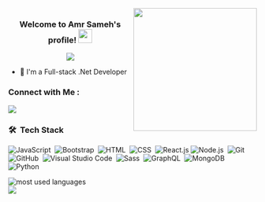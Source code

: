 
<img width="250" align="right" src="https://c.tenor.com/_DOBjnGspYAAAAAM/code-coding.gif">

<h3 align="center">
  Welcome to Amr Sameh's profile!
  <img src="https://media.giphy.com/media/hvRJCLFzcasrR4ia7z/giphy.gif" width="28">
</h3>

<!-- Typing SVG by DenverCoder1 - https://github.com/DenverCoder1/readme-typing-svg -->
<p align="center">
  <a href="https://github.com/DenverCoder1/readme-typing-svg"><img src="https://readme-typing-svg.herokuapp.com/?lines=Full-stack%20web%20developer;Always%20learning%20new%20things&font=Fira%20Code&center=true&width=440&height=45&color=f75c7e&vCenter=true&size=22"></a>
</p> 

- 🏢 I'm a Full-stack .Net Developer



### Connect with Me :

<a href="https://www.linkedin.com/in/amr-sameh-marwan/" target="_blank"><img src="https://img.shields.io/badge/-Amr%20Sameh-0077B5?style=for-the-badge&logo=Linkedin&logoColor=white"/></a>

### 🛠 &nbsp;Tech Stack
![JavaScript](https://img.shields.io/badge/-JavaScript-05122A?style=flat&logo=javascript)&nbsp;
![Bootstrap](https://img.shields.io/badge/-Bootstrap-05122A?style=flat&logo=bootstrap&logoColor=563D7C)&nbsp;
![HTML](https://img.shields.io/badge/-HTML-05122A?style=flat&logo=HTML5)&nbsp;
![CSS](https://img.shields.io/badge/-CSS-05122A?style=flat&logo=CSS3&logoColor=1572B6)&nbsp;
![React.js](https://img.shields.io/badge/-React-05122A?style=flat&logo=react)
![Node.js](https://img.shields.io/badge/-Node.js-05122A?style=flat&logo=node.js&logoColor=339933)&nbsp;
![Git](https://img.shields.io/badge/-Git-05122A?style=flat&logo=git)&nbsp;
![GitHub](https://img.shields.io/badge/-GitHub-05122A?style=flat&logo=github)&nbsp;
![Visual Studio Code](https://img.shields.io/badge/-Visual%20Studio%20Code-05122A?style=flat&logo=visual-studio-code&logoColor=007ACC)&nbsp;
![Sass](https://img.shields.io/badge/-Sass-05122A?style=flat&logo=sass)&nbsp;
![GraphQL](https://img.shields.io/badge/-GraphQL-05122A?style=flat&logo=GraphQL)&nbsp;
![MongoDB](https://img.shields.io/badge/-MongoDB-05122A?style=flat&logo=MongoDB)&nbsp;
![Python](https://img.shields.io/badge/-Python%20-05122A?style=flat&logo=python)&nbsp;




<img align="left" src="https://github-readme-stats.vercel.app/api/top-langs?username=yousefdergham&show_icons=true&locale=en&layout=compact&theme=radical" alt="most used languages" />
<br>
<a href="https://komarev.com/ghpvc/?username=yousefdergham&style=for-the-badge">
    <img src="https://komarev.com/ghpvc/?username=yousefdergham&style=for-the-badge">
</a>
